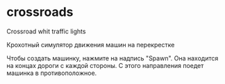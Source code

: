 # crossroads
Crossroad whit traffic lights


Крохотный симулятор движения машин на перекрестке 

Чтобы создать машинку, нажмите на надпись "Spawn". Она находится на концах дороги с каждой стороны. С этого направления поедет машинка в противоположное.